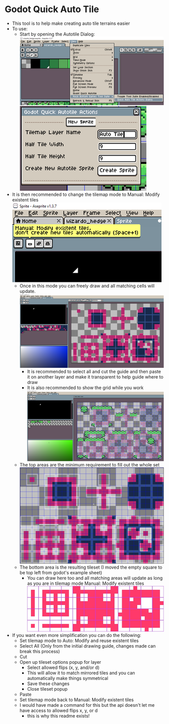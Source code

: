 # Godot Quick Auto Tile

* This tool is to help make creating auto tile terrains easier
* To use:
    * Start by opening the Autotile Dialog:
        ![menu option for auto tile dialog](https://github.com/RockBottomGames/AsepriteToolSuite/blob/main/QuickAutoTile/readme_images/QuickAutoTileMenuOption.png?raw=true)
        ![opened auto tile dialog](https://github.com/RockBottomGames/AsepriteToolSuite/blob/main/QuickAutoTile/readme_images/QuickAutoTileActionDialogNewSprite.png?raw=true)
* It is then recommended to change the tilemap mode to Manual: Modify existent tiles
    ![tilemap mode manual](https://github.com/RockBottomGames/AsepriteToolSuite/blob/main/QuickAutoTile/readme_images/QuickAutoTileTileModeRecommended.png?raw=true)
    * Once in this mode you can freely draw and all matching cells will update.
        ![what it should look like after initializing](https://github.com/RockBottomGames/AsepriteToolSuite/blob/main/QuickAutoTile/readme_images/QuickAutoTileWhatItShouldLookLike.png?raw=true)
        * It is recommended to select all and cut the guide and then paste it on another layer and make it transparent to help guide where to draw
        * It is also recommended to show the grid while you work
        ![example of drawing on the tileset](https://github.com/RockBottomGames/AsepriteToolSuite/blob/main/QuickAutoTile/readme_images/QuickAutoTileTipsForDrawing.png?raw=true)
    * The top areas are the minimum requirement to fill out the whole set
        ![full drawing](https://github.com/RockBottomGames/AsepriteToolSuite/blob/main/QuickAutoTile/readme_images/QuickAutoTileAsepriteRef.png?raw=true)
    * The bottom area is the resulting tileset (I moved the empty square to be top left from godot's example sheet)
        * You can draw here too and all matching areas will update as long as you are in tilemap mode Manual: Modify existent tiles
        ![godot's template](https://github.com/RockBottomGames/AsepriteToolSuite/blob/main/QuickAutoTile/readme_images/Godot_Autotile_Template.jpg?raw=true)
* If you want even more simplification you can do the following:
    * Set tilemap mode to Auto: Modify and reuse existent tiles
    * Select All (Only from the initial drawing guide, changes made can break this process)
    * Cut
    * Open up tileset options popup for layer
        * Select allowed flips (x, y, and/or d)
        * This will allow it to match mirrored tiles and you can automatically make things symmetrical
        * Save these changes
        * Close tileset popup
    * Paste
    * Set tilemap mode back to Manual: Modify existent tiles
    * I would have made a command for this but the api doesn't let me have access to allowed flips x, y, or d
        * this is why this readme exists!